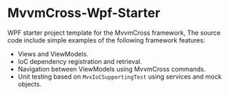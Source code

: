 # MvvmCross-Wpf-Starter
WPF starter project template for the MvvmCross framework, The source code include simple examples of the following framework features:
  * Views and ViewModels.
  * IoC dependency registration and retrieval.
  * Navigation between ViewModels using MvvmCross commands.
  * Unit testing based on `MvxIoCSupportingTest` using services and mock objects.

